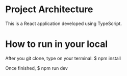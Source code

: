 # Project Architecture

This is a React application developed using TypeScript.

# How to run in your local

After you git clone, type on your terminal:
$ npm install

Once finished,
$ npm run dev
